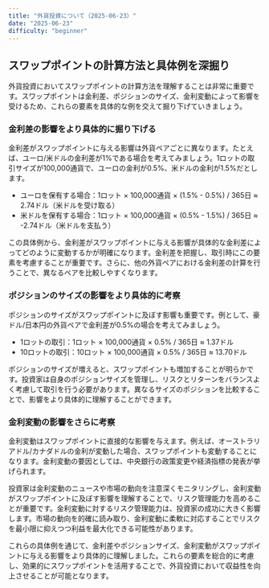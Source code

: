 ```yaml
---
title: "外貨投資について（2025-06-23）"
date: "2025-06-23"
difficulty: "beginner"
---
```


## スワップポイントの計算方法と具体例を深掘り

外貨投資においてスワップポイントの計算方法を理解することは非常に重要です。スワップポイントは金利差、ポジションのサイズ、金利変動によって影響を受けるため、これらの要素を具体的な例を交えて掘り下げていきましょう。

### 金利差の影響をより具体的に掘り下げる

金利差がスワップポイントに与える影響は外貨ペアごとに異なります。たとえば、ユーロ/米ドルの金利差が1%である場合を考えてみましょう。1ロットの取引サイズが100,000通貨で、ユーロの金利が0.5%、米ドルの金利が1.5%だとします。

- ユーロを保有する場合：1ロット × 100,000通貨 × (1.5% - 0.5%) / 365日 ≈ 2.74ドル（米ドルを受け取る）
- 米ドルを保有する場合：1ロット × 100,000通貨 × (0.5% - 1.5%) / 365日 ≈ -2.74ドル（米ドルを支払う）

この具体例から、金利差がスワップポイントに与える影響が具体的な金利差によってどのように変動するかが明確になります。金利差を把握し、取引時にこの要素を考慮することが重要です。さらに、他の外貨ペアにおける金利差の計算を行うことで、異なるペアを比較しやすくなります。

### ポジションのサイズの影響をより具体的に考察

ポジションのサイズがスワップポイントに及ぼす影響も重要です。例として、豪ドル/日本円の外貨ペアで金利差が0.5%の場合を考えてみましょう。

- 1ロットの取引：1ロット × 100,000通貨 × 0.5% / 365日 ≈ 1.37ドル
- 10ロットの取引：10ロット × 100,000通貨 × 0.5% / 365日 ≈ 13.70ドル

ポジションのサイズが増えると、スワップポイントも増加することが明らかです。投資家は自身のポジションサイズを管理し、リスクとリターンをバランスよく考慮して取引を行う必要があります。異なるサイズのポジションを比較することで、影響をより具体的に理解することができます。

### 金利変動の影響をさらに考察

金利変動はスワップポイントに直接的な影響を与えます。例えば、オーストラリアドル/カナダドルの金利が変動した場合、スワップポイントも変動することになります。金利変動の要因としては、中央銀行の政策変更や経済指標の発表が挙げられます。

投資家は金利変動のニュースや市場の動向を注意深くモニタリングし、金利変動がスワップポイントに及ぼす影響を理解することで、リスク管理能力を高めることが重要です。金利変動に対するリスク管理能力は、投資家の成功に大きく影響します。市場の動向を的確に読み取り、金利変動に柔軟に対応することでリスクを最小限に抑えつつ利益を最大化できる可能性があります。

これらの具体例を通じて、金利差やポジションサイズ、金利変動がスワップポイントに与える影響をより具体的に理解しました。これらの要素を総合的に考慮し、効果的にスワップポイントを活用することで、外貨投資において収益性を向上させることが可能となります。
